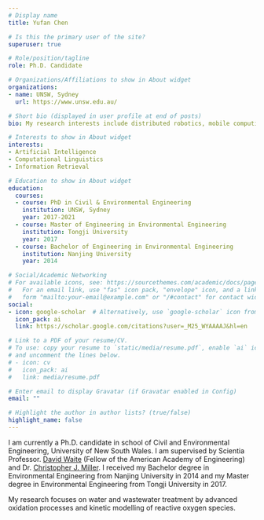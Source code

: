 ```yaml
---
# Display name
title: Yufan Chen

# Is this the primary user of the site?
superuser: true

# Role/position/tagline
role: Ph.D. Candidate

# Organizations/Affiliations to show in About widget
organizations:
- name: UNSW, Sydney
  url: https://www.unsw.edu.au/

# Short bio (displayed in user profile at end of posts)
bio: My research interests include distributed robotics, mobile computing and programmable matter.

# Interests to show in About widget
interests:
- Artificial Intelligence
- Computational Linguistics
- Information Retrieval

# Education to show in About widget
education:
  courses:
  - course: PhD in Civil & Environmental Engineering
    institution: UNSW, Sydney
    year: 2017-2021
  - course: Master of Engineering in Environmental Engineering
    institution: Tongji University
    year: 2017
  - course: Bachelor of Engineering in Environmental Engineering
    institution: Nanjing University
    year: 2014

# Social/Academic Networking
# For available icons, see: https://sourcethemes.com/academic/docs/page-builder/#icons
#   For an email link, use "fas" icon pack, "envelope" icon, and a link in the
#   form "mailto:your-email@example.com" or "/#contact" for contact widget.
social:
- icon: google-scholar  # Alternatively, use `google-scholar` icon from `ai` icon pack
  icon_pack: ai
  link: https://scholar.google.com/citations?user=_M25_WYAAAAJ&hl=en

# Link to a PDF of your resume/CV.
# To use: copy your resume to `static/media/resume.pdf`, enable `ai` icons in `params.toml`, 
# and uncomment the lines below.
# - icon: cv
#   icon_pack: ai
#   link: media/resume.pdf

# Enter email to display Gravatar (if Gravatar enabled in Config)
email: ""

# Highlight the author in author lists? (true/false)
highlight_name: false
---
```


I am currently a Ph.D. candidate in school of Civil and Environmental Engineering, University of New South Wales. I am supervised by Scientia Professor. [David Waite](https://research.unsw.edu.au/people/scientia-professor-david-waite) (Fellow of the American Academy of Engineering) and Dr. [Christopher J. Miller](https://research.unsw.edu.au/people/dr-christopher-james-miller). I received my Bachelor degree in Environmental Engineering from Nanjing University in 2014 and my Master degree in Environmental Engineering from Tongji University in 2017.

My research focuses on water and wastewater treatment by advanced oxidation processes and kinetic modelling of reactive oxygen species.

<!--{{< icon name="download" pack="fas" >}} Download my {{< staticref "media/demo_resume.pdf" "newtab" >}}resumé{{< /staticref >}}.-->